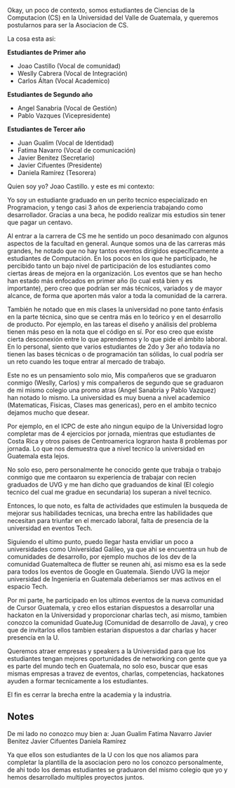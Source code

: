 Okay, un poco de contexto, somos estudiantes de Ciencias de la Computacion (CS) en la Universidad del Valle de Guatemala, y queremos postularnos para ser la Asociacion de CS.

La cosa esta asi:

**Estudiantes de Primer año**
- Joao Castillo (Vocal de comunidad)
- Weslly Cabrera (Vocal de Integración)
- Carlos Áltan (Vocal Academico)

**Estudiantes de Segundo año**
- Angel Sanabria (Vocal de Gestión)
- Pablo Vazques  (Vicepresidente)

**Estudiantes de Tercer año**
- Juan Gualim (Vocal de Identidad)
- Fatima Navarro (Vocal de comunicación)
- Javier Benitez (Secretario)
- Javier Cifuentes (Presidente)
- Daniela Ramírez (Tesorera)

Quien soy yo? Joao Castillo. y este es mi contexto:

Yo soy un estudiante graduado en un perito tecnico especializado en Programacion, y tengo casi 3 años de experiencia trabajando como desarrollador. Gracias a una beca, he podido realizar mis estudios sin tener que pagar un centavo.

Al entrar a la carrera de CS me he sentido un poco desanimado con algunos aspectos de la facultad en general. Aunque somos una de las carreras más grandes, he notado que no hay tantos eventos dirigidos específicamente a estudiantes de Computación. En los pocos en los que he participado, he percibido tanto un bajo nivel de participación de los estudiantes como ciertas áreas de mejora en la organización. Los eventos que se han hecho han estado más enfocados en primer año (lo cual está bien y es importante), pero creo que podrían ser más técnicos, variados y de mayor alcance, de forma que aporten más valor a toda la comunidad de la carrera.

También he notado que en mis clases la universidad no pone tanto énfasis en la parte técnica, sino que se centra más en lo teórico y en el desarrollo de producto. Por ejemplo, en las tareas el diseño y análisis del problema tienen más peso en la nota que el código en sí. Por eso creo que existe cierta desconexión entre lo que aprendemos y lo que pide el ámbito laboral. En lo personal, siento que varios estudiantes de 2do y 3er año todavía no tienen las bases técnicas o de programación tan sólidas, lo cual podría ser un reto cuando les toque entrar al mercado de trabajo.

Este no es un pensamiento solo mio, Mis compañeros que se graduaron conmigo (Weslly, Carlos) y mis compañeros de segundo que se graduaron de mi mismo colegio una promo atras (Angel Sanabria y Pablo Vazquez) han notado lo mismo. La universidad es muy buena a nivel academico (Matematicas, Fisicas, Clases mas genericas), pero en el ambito tecnico dejamos mucho que desear.

Por ejemplo, en el ICPC de este año ningun equipo de la Universidad logro completar mas de 4 ejercicios por jornada, mientras que estudiantes de Costa Rica y otros paises de Centroamerica lograron hasta 8 problemas por jornada. Lo que nos demuestra que a nivel tecnico la universidad en Guatemala esta lejos.

No solo eso, pero personalmente he conocido gente que trabaja o trabajo conmigo que me contaaron su experiencia de trabajar con recien graduados de UVG y me han dicho que graduandos de kinal (El colegio tecnico del cual me gradue en secundaria) los superan a nivel tecnico. 

Entonces, lo que noto, es falta de actividades que estimulen la busqueda de mejorar sus habilidades tecnicas, una brecha entre las habilidades que necesitan para triunfar en el mercado laboral, falta de presencia de la universidad en eventos Tech.

Siguiendo el ultimo punto, puedo llegar hasta envidiar un poco a universidades como Universidad Galileo, ya que ahi se encuentra un hub de comunidades de desarrollo, por ejemplo muchos de los dev de la comunidad Guatemalteca de flutter se reunen ahi, asi mismo esa es la sede para todos los eventos de Google en Guatemala. Siendo UVG la mejor universidad de Ingenieria en Guatemala deberiamos ser mas activos en el espacio Tech.

Por mi parte, he participado en los ultimos eventos de la nueva comunidad de Cursor Guatemala, y creo ellos estarian dispuestos a desarrollar una hackaton en la Universidad y proporcionar charlas tech, asi mismo, tambien conozco la comunidad GuateJug (Comunidad de desarrollo de Java), y creo que de invitarlos ellos tambien estarian dispuestos a dar charlas y hacer presencia en la U.

Queremos atraer empresas y speakers a la Universidad para que los estudiantes tengan mejores oportunidades de networking con gente que ya es parte del mundo tech en Guatemala, no solo eso, buscar que esas mismas empresas a travez de eventos, charlas, competencias, hackatones ayuden a formar tecnicamente a los estudiantes.

El fin es cerrar la brecha entre la academia y la industria.

## Notes

De mi lado no conozco muy bien a:
Juan Gualim
Fatima Navarro
Javier Benitez
Javier Cifuentes
Daniela Ramírez

Ya que ellos son estudiantes de la U con los que nos aliamos para completar la plantilla de la asociacion pero no los conozco personalmente, de ahi todo los demas estudiantes se graduaron del mismo colegio que yo y hemos desarrollado multiples proyectos juntos.